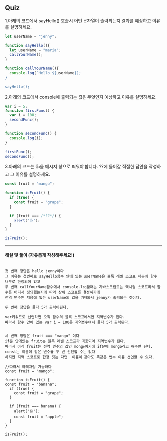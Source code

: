 ## Quiz

1.아래의 코드에서 sayHello() 호출시 어떤 문자열이 출력되는지 결과를 예상하고 이유를 설명하세요.

```js
let userName = "jenny";

function sayHello(){
  let userName = "maria";
  callYourName();
}

function callYourName(){
  console.log(`Hello ${userName});
}

sayHello();
```

2.아래의 코드에서 console에 출력되는 값은 무엇인지 예상하고 이유를 설명하세요.

```js
var i = 5;
function firstFunc() {
  var i = 100;
  secondFunc();
}

function secondFunc() {
  console.log(i);
}

firstFunc();
secondFunc();
```

3.아래의 코드는 👍을 메시지 창으로 띄워야 합니다. ??에 들어갈 적절한 답안을 작성하고 그 이유를 설명하세요.

```js
const fruit = "mango";

function isFruit() {
  if (true) {
    const fruit = "grape";
  }

  if (fruit === /*??*/) {
    alert("👍");
  }
}

isFruit();
```

---

#### 해설 및 풀이 (자유롭게 작성해주세요!)

```

첫 번째 정답은 hello jenny이다 
그 이유는 첫번째로 sayHello함수 안에 있는 userName은 블록 레벨 스코프 때문에 함수 내부로 한정되어 있고 
두 번째 callYourName함수에서 console.log할때는 자바스크립트는 렉시컬 스코프라서 함수를 어디서 정의했는지에 따라 상위 스코프를 결정하기에
전역 변수인 처음에 있는 userName의 값을 가져와서 jenny가 출력되는 것이다. 

두 번째 정답은 둘다 5가 출력이된다.

var키워드로 선언하면 오직 함수의 블록 스코프에서만 지역변수가 된다.
따라서 함수 안에 있는 var i = 100은 지역변수여서 둘다 5가 출력된다.


세 번째 정답은 fruit === "mango" 이다
if문 안에있는 fruit는 블록 레벨 스코프가 적용되어 지역변수가 된다. 
따라서 아직 fruit는 전역 변수의 값인 mongo이기에 if문에 mongo라고 해주면 된다. 
const는 이름이 같은 변수를 두 번 선언할 수는 없다 
하지만 지역 스코프로 한정 짓는 다면  이름이 같아도 똑같은 변수 이름 선언할 수 있다. 

//따라서 아래처럼 가능하다
const fruit = "mango";

function isFruit() {
const fruit = "banana"; 
  if (true) {
    const fruit = "grape";
  }

  if (fruit === banana) {
    alert("👍");
    const fruit = "apple";
  }
}

isFruit();

```

